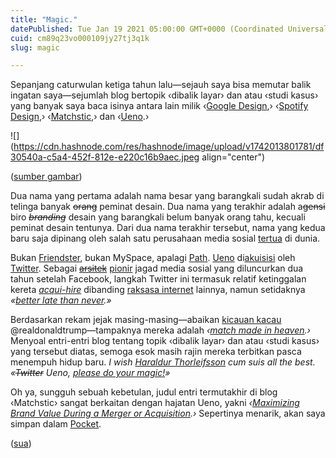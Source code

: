 ```yaml
---
title: "Magic."
datePublished: Tue Jan 19 2021 05:00:00 GMT+0000 (Coordinated Universal Time)
cuid: cm89q23vo000109jy27tj3q1k
slug: magic

---
```


Sepanjang caturwulan ketiga tahun lalu—sejauh saya bisa memutar balik ingatan saya—sejumlah blog bertopik ‹dibalik layar› dan atau ‹studi kasus› yang banyak saya baca isinya antara lain milik ‹[Google Design](http://google.design),› ‹[Spotify Design](https://spotify.design),› ‹[Matchstic](https://matchstic.com/articles),› dan ‹[Ueno](https://loremipsum.ueno.co).›

![](https://cdn.hashnode.com/res/hashnode/image/upload/v1742013801781/df30540a-c5a4-452f-812e-e220c16b9aec.jpeg align="center")

([sumber gambar](https://www.oldbookillustrations.com/illustrations/calliandra-houstoniana/))

Dua nama yang pertama adalah nama besar yang barangkali sudah akrab di telinga banyak <s>orang</s> peminat desain. Dua nama yang terakhir adalah a<s>gensi</s> biro *<s>branding</s>* desain yang barangkali belum banyak orang tahu, kecuali peminat desain tentunya. Dari dua nama terakhir tersebut, nama yang kedua baru saja dipinang oleh salah satu perusahaan media sosial [tertua](https://en.wikipedia.org/wiki/Timeline_of_social_media) di dunia.

Bukan [Friendster](https://en.wikipedia.org/wiki/Friendster), bukan MySpace, apalagi [Path](https://en.wikipedia.org/wiki/Path_\(social_network\)). [Ueno](https://loremipsum.ueno.co/24-895-hours-later-8286a1823dfd) di[akuisisi](https://en.wikipedia.org/wiki/Mergers_and_acquisitions) oleh [Twitter](https://en.wikipedia.org/wiki/Twitter). Sebagai [<s>arsitek</s>](https://youtu.be/rl2Jv4dzFqg?t=23) [pionir](https://youtu.be/pV3s5FaVgLI?t=29) jagad media sosial yang diluncurkan dua tahun setelah Facebook, langkah Twitter ini termasuk relatif ketinggalan kereta [*acqui-hire*](https://en.wikipedia.org/wiki/Acqui-hiring) dibanding [raksasa internet](https://en.wikipedia.org/wiki/Big_Tech) lainnya, namun setidaknya *«*[*better late than never*](https://en.wiktionary.org/wiki/better_late_than_never)*.»*

Berdasarkan rekam jejak masing-masing—abaikan [kicauan kacau](https://blog.twitter.com/en_us/topics/company/2020/suspension.html) @realdonaldtrump—tampaknya mereka adalah *‹*[*match made in heaven*](https://en.wiktionary.org/wiki/match_made_in_heaven#Noun)*.›* Menyoal entri-entri blog tentang topik ‹dibalik layar› dan atau ‹studi kasus› yang tersebut diatas, semoga esok masih rajin mereka terbitkan pasca menempuh hidup baru. *I wish* [*Haraldur Thorleifsson*](https://haraldurthorleifsson.com) *cum suis all the best. «<s>Twitter</s> Ueno,* [*please do your magic!*](https://mojok.co/apk/ulasan/pojokan/twitter-please-do-your-magic-bikin-ketagihan-minta-retweet)*»*

Oh ya, sungguh sebuah kebetulan, judul entri termutakhir di blog ‹Matchstic› sangat berkaitan dengan hajatan Ueno, yakni *‹*[*Maximizing Brand Value During a Merger or Acquisition*](https://matchstic.com/articles/maximizing-brand-value-during-a-merger-or-acquisition)*.›* Sepertinya menarik, akan saya simpan dalam [Pocket](https://en.wikipedia.org/wiki/Pocket_\(service\)).

([sua](https://sua.ist))